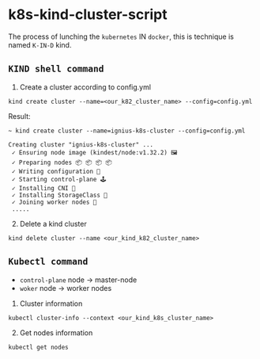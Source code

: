 # k8s-kind-cluster-script

The process of lunching the `kubernetes` IN `docker`, this is technique is named `K-IN-D` kind.

## `KIND shell command`
	
1. Create a cluster according to config.yml
		
```shell
kind create cluster --name=<our_k82_cluster_name> --config=config.yml
```
Result:

```
~ kind create cluster --name=ignius-k8s-cluster --config=config.yml

Creating cluster "ignius-k8s-cluster" ...
 ✓ Ensuring node image (kindest/node:v1.32.2) 🖼 
 ✓ Preparing nodes 📦 📦 📦 📦  
 ✓ Writing configuration 📜 
 ✓ Starting control-plane 🕹️ 
 ✓ Installing CNI 🔌 
 ✓ Installing StorageClass 💾 
 ✓ Joining worker nodes 🚜
 .....

```

2. Delete a kind cluster

```shell
kind delete cluster --name <our_kind_k82_cluster_name>
```

## `Kubectl command`

- `control-plane` node -> master-node
- `woker` node -> worker nodes

1. Cluster information 

```shell
kubectl cluster-info --context <our_kind_k8s_cluster_name>
```

2. Get nodes information 

```shell
kubectl get nodes
```



